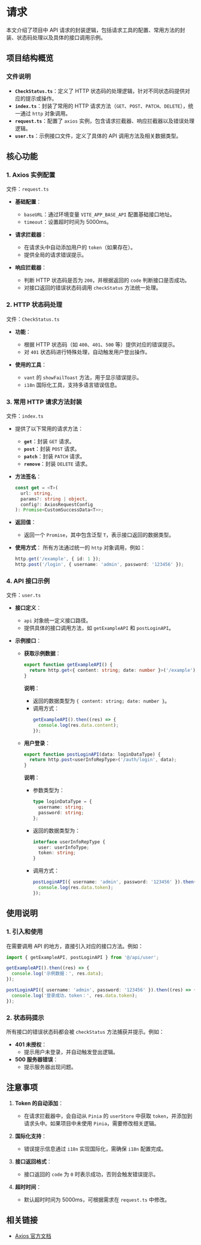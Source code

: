 # 请求

本文介绍了项目中 API 请求的封装逻辑，包括请求工具的配置、常用方法的封装、状态码处理以及具体的接口调用示例。

## 项目结构概览

### 文件说明

- **`CheckStatus.ts`**：定义了 HTTP 状态码的处理逻辑，针对不同状态码提供对应的提示或操作。
- **`index.ts`**：封装了常用的 HTTP 请求方法（`GET`、`POST`、`PATCH`、`DELETE`），统一通过 `http` 对象调用。
- **`request.ts`**：配置了 `axios` 实例，包含请求拦截器、响应拦截器以及错误处理逻辑。
- **`user.ts`**：示例接口文件，定义了具体的 API 调用方法及相关数据类型。

## 核心功能

### 1. Axios 实例配置

文件：`request.ts`

- **基础配置**：

  - `baseURL`：通过环境变量 `VITE_APP_BASE_API` 配置基础接口地址。
  - `timeout`：设置超时时间为 5000ms。

- **请求拦截器**：

  - 在请求头中自动添加用户的 `token`（如果存在）。
  - 提供全局的请求错误提示。

- **响应拦截器**：
  - 判断 HTTP 状态码是否为 `200`，并根据返回的 `code` 判断接口是否成功。
  - 对接口返回的错误状态码调用 `checkStatus` 方法统一处理。

### 2. HTTP 状态码处理

文件：`CheckStatus.ts`

- **功能**：

  - 根据 HTTP 状态码（如 `400`、`401`、`500` 等）提供对应的错误提示。
  - 对 `401` 状态码进行特殊处理，自动触发用户登出操作。

- **使用的工具**：
  - `vant` 的 `showFailToast` 方法，用于显示错误提示。
  - `i18n` 国际化工具，支持多语言错误信息。

### 3. 常用 HTTP 请求方法封装

文件：`index.ts`

- 提供了以下常用的请求方法：

  - **`get`**：封装 `GET` 请求。
  - **`post`**：封装 `POST` 请求。
  - **`patch`**：封装 `PATCH` 请求。
  - **`remove`**：封装 `DELETE` 请求。

- **方法签名**：

  ```typescript
  const get = <T>(
    url: string,
    params?: string | object,
    config?: AxiosRequestConfig
  ): Promise<CustomSuccessData<T>>;
  ```

- **返回值**：

  - 返回一个 `Promise`，其中包含泛型 `T`，表示接口返回的数据类型。

- **使用方式**：
  所有方法通过统一的 `http` 对象调用，例如：
  ```typescript
  http.get('/example', { id: 1 });
  http.post('/login', { username: 'admin', password: '123456' });
  ```

### 4. API 接口示例

文件：`user.ts`

- **接口定义**：

  - `api` 对象统一定义接口路径。
  - 提供具体的接口调用方法，如 `getExampleAPI` 和 `postLoginAPI`。

- **示例接口**：

  - **获取示例数据**：

    ```typescript
    export function getExampleAPI() {
      return http.get<{ content: string; date: number }>('/example');
    }
    ```

    **说明**：

    - 返回的数据类型为 `{ content: string; date: number }`。
    - 调用方式：
      ```typescript
      getExampleAPI().then((res) => {
        console.log(res.data.content);
      });
      ```

  - **用户登录**：
    ```typescript
    export function postLoginAPI(data: loginDataType) {
      return http.post<userInfoRepType>('/auth/login', data);
    }
    ```
    **说明**：
    - 参数类型为：
      ```typescript
      type loginDataType = {
        username: string;
        password: string;
      };
      ```
    - 返回的数据类型为：
      ```typescript
      interface userInfoRepType {
        user: userInfoType;
        token: string;
      }
      ```
    - 调用方式：
      ```typescript
      postLoginAPI({ username: 'admin', password: '123456' }).then((res) => {
        console.log(res.data.token);
      });
      ```

## 使用说明

### 1. 引入和使用

在需要调用 API 的地方，直接引入对应的接口方法。例如：

```typescript
import { getExampleAPI, postLoginAPI } from '@/api/user';

getExampleAPI().then((res) => {
  console.log('示例数据：', res.data);
});

postLoginAPI({ username: 'admin', password: '123456' }).then((res) => {
  console.log('登录成功，token：', res.data.token);
});
```

### 2. 状态码提示

所有接口的错误状态码都会被 `checkStatus` 方法捕获并提示。例如：

- **401 未授权**：
  - 提示用户未登录，并自动触发登出逻辑。
- **500 服务器错误**：
  - 提示服务器出现问题。

## 注意事项

1. **Token 的自动添加**：

   - 在请求拦截器中，会自动从 `Pinia` 的 `userStore` 中获取 `token`，并添加到请求头中。如果项目中未使用 `Pinia`，需要修改相关逻辑。

2. **国际化支持**：

   - 错误提示信息通过 `i18n` 实现国际化，需确保 `i18n` 配置完成。

3. **接口返回格式**：

   - 接口返回的 `code` 为 `0` 时表示成功，否则会触发错误提示。

4. **超时时间**：
   - 默认超时时间为 5000ms，可根据需求在 `request.ts` 中修改。

## 相关链接

- [Axios 官方文档](https://axios-http.com/)
